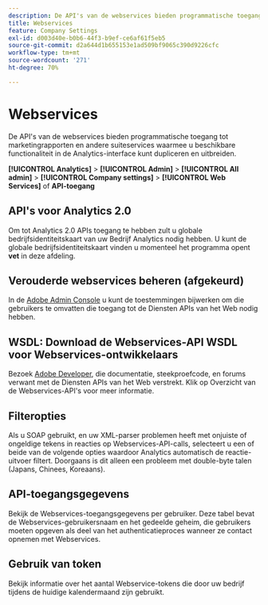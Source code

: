```yaml
---
description: De API's van de webservices bieden programmatische toegang tot marketingrapporten en andere suiteservices waarmee u beschikbare functionaliteit in de Analytics-interface kunt dupliceren en uitbreiden.
title: Webservices
feature: Company Settings
exl-id: d003d40e-b0b6-44f3-b9ef-ce6af61f5eb5
source-git-commit: d2a644d1b655153e1ad509bf9065c390d9226cfc
workflow-type: tm+mt
source-wordcount: '271'
ht-degree: 70%

---
```


# Webservices

De API&#39;s van de webservices bieden programmatische toegang tot marketingrapporten en andere suiteservices waarmee u beschikbare functionaliteit in de Analytics-interface kunt dupliceren en uitbreiden.

**[!UICONTROL Analytics]** > **[!UICONTROL Admin]** > **[!UICONTROL All admin]** > **[!UICONTROL Company settings]** > **[!UICONTROL Web Services]** of **API-toegang**


## API&#39;s voor Analytics 2.0

Om tot Analytics 2.0 APIs toegang te hebben zult u globale bedrijfsidentiteitskaart van uw Bedrijf Analytics nodig hebben. U kunt de globale bedrijfsidentiteitskaart vinden u momenteel het programma opent **vet** in deze afdeling.

## Verouderde webservices beheren (afgekeurd)

In de [Adobe Admin Console](https://helpx.adobe.com/nl/enterprise/using/admin-console.html) u kunt de toestemmingen bijwerken om die gebruikers te omvatten die toegang tot de Diensten APIs van het Web nodig hebben.

## WSDL: Download de Webservices-API WSDL voor Webservices-ontwikkelaars

Bezoek [Adobe Developer](https://developer.adobe.com/analytics-apis/docs/2.0/), die documentatie, steekproefcode, en forums verwant met de Diensten APIs van het Web verstrekt. Klik op Overzicht van de Webservices-API&#39;s voor meer informatie.

## Filteropties

Als u SOAP gebruikt, en uw XML-parser problemen heeft met onjuiste of ongeldige tekens in reacties op Webservices-API-calls, selecteert u een of beide van de volgende opties waardoor Analytics automatisch de reactie-uitvoer filtert. Doorgaans is dit alleen een probleem met double-byte talen (Japans, Chinees, Koreaans).

## API-toegangsgegevens

Bekijk de Webservices-toegangsgegevens per gebruiker. Deze tabel bevat de Webservices-gebruikersnaam en het gedeelde geheim, die gebruikers moeten opgeven als deel van het authenticatieproces wanneer ze contact opnemen met Webservices.

## Gebruik van token

Bekijk informatie over het aantal Webservice-tokens die door uw bedrijf tijdens de huidige kalendermaand zijn gebruikt.
